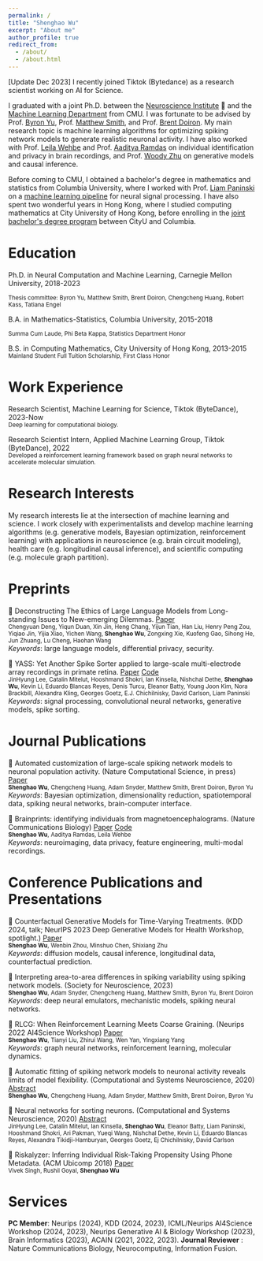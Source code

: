 ```yaml
---
permalink: /
title: "Shenghao Wu"
excerpt: "About me"
author_profile: true
redirect_from:
  - /about/
  - /about.html
---
```

[Update Dec 2023] I recently joined Tiktok (Bytedance) as a research scientist working on AI for Science.

I graduated with a joint Ph.D. between the [Neuroscience Institute](https://www.cmu.edu/ni/) 🧠  and the [Machine Learning Department](https://www.ml.cmu.edu/) from CMU. I was fortunate to be advised by Prof. [Byron Yu](https://users.ece.cmu.edu/~byronyu/index.html), Prof. [Matthew Smith](https://smithlab.net/), and Prof. [Brent Doiron](https://brainmath.bsd.uchicago.edu/). My main research topic is machine learning algorithms for optimizing spiking network models to generate realistic neuronal activity. I have also worked with Prof. [Leila Wehbe](https://www.cs.cmu.edu/~lwehbe/publications.html) and Prof. [Aaditya Ramdas](http://www.stat.cmu.edu/~aramdas/) on individual identification and privacy in brain recordings, and Prof. [Woody Zhu](https://sites.google.com/view/woodyzhu/home?authuser=0) on generative models and causal inference. 

Before coming to CMU, I obtained a bachelor's degree in mathematics and statistics from Columbia University, where I worked with Prof. [Liam Paninski](http://www.stat.columbia.edu/~liam/) on a  [machine learning pipeline](https://github.com/paninski-lab/yass)  for neural signal processing. I have also spent two wonderful years in Hong Kong, where I studied computing mathematics at City University of Hong Kong, before enrolling in the  [joint bachelor's degree program](https://cityu-hk.gs.columbia.edu/) between CityU and Columbia.

Education
=======
Ph.D. in Neural Computation and Machine Learning, Carnegie Mellon University, 2018-2023
 
<small>Thesis committee: Byron Yu, Matthew Smith, Brent Doiron, Chengcheng Huang, Robert Kass, Tatiana Engel</small>

B.A. in Mathematics-Statistics, Columbia University, 2015-2018

<small>Summa Cum Laude, Phi Beta Kappa, Statistics Department Honor</small>

B.S. in Computing Mathematics, City University of Hong Kong, 2013-2015  
<small>Mainland Student Full Tuition Scholarship, First Class Honor</small>


Work Experience
=======
Research Scientist, Machine Learning for Science, Tiktok (ByteDance), 2023-Now  
<small>Deep learning for computational biology. </small>

Research Scientist Intern, Applied Machine Learning Group, Tiktok (ByteDance), 2022  
<small>Developed a reinforcement learning framework based on graph neural networks to accelerate molecular simulation. </small>

Research Interests
=======
My research interests lie at the intersection of machine learning and science. I work closely with experimentalists and develop machine learning algorithms (e.g. generative models, Bayesian optimization, reinforcement learning) with applications in neuroscience (e.g. brain circuit modeling), health care (e.g. longitudinal causal inference), and scientific computing (e.g. molecule graph partition). 

Preprints
=======
📄 Deconstructing The Ethics of Large Language Models from Long-standing Issues to New-emerging Dilemmas. [Paper](https://arxiv.org/pdf/2406.05392)    
<small>Chengyuan Deng, Yiqun Duan, Xin Jin, Heng Chang, Yijun Tian, Han Liu, Henry Peng Zou, Yiqiao Jin, Yijia Xiao, Yichen Wang, **Shenghao Wu**, Zongxing Xie, Kuofeng Gao, Sihong He, Jun Zhuang, Lu Cheng, Haohan Wang</small>   
_Keywords_: large language models, differential privacy, security.

📄 YASS: Yet Another Spike Sorter applied to large-scale multi-electrode array recordings in primate retina. [Paper](https://www.biorxiv.org/content/10.1101/2020.03.18.997924v1.full.pdf)  [Code](https://github.com/paninski-lab/yass)  
<small> JinHyung Lee, Catalin Mitelut, Hooshmand Shokri, Ian Kinsella, Nishchal Dethe, **Shenghao Wu**, Kevin Li, Eduardo Blancas Reyes, Denis Turcu, Eleanor Batty, Young Joon Kim, Nora Brackbill, Alexandra Kling, Georges Goetz, E.J. Chichilnisky, David Carlson, Liam Paninski</small>   
_Keywords_: signal processing, convolutional neural networks, generative models, spike sorting.



Journal Publications
=======

📄 Automated customization of large-scale spiking network models to neuronal population activity. (Nature Computational Science, in press)  [Paper](https://www.biorxiv.org/content/10.1101/2023.09.21.558920v1)  
<small>**Shenghao Wu**, Chengcheng Huang, Adam Snyder, Matthew Smith, Brent Doiron, Byron Yu </small>  
_Keywords_: Bayesian optimization, dimensionality reduction, spatiotemporal data, spiking neural networks, brain-computer interface.
    
    
📄 Brainprints: identifying individuals from magnetoencephalograms. (Nature Communications Biology) [Paper](https://www.nature.com/articles/s42003-022-03727-9)  [Code](https://github.com/brainML/brainprint)  
<small> **Shenghao Wu**, Aaditya Ramdas, Leila Wehbe</small>  
_Keywords_: neuroimaging, data privacy, feature engineering, multi-modal recordings.


Conference Publications and Presentations
=======

📄 Counterfactual Generative Models for Time-Varying Treatments. (KDD 2024, talk; NeurIPS 2023 Deep Generative Models for Health Workshop, spotlight.) [Paper](https://arxiv.org/abs/2305.15742)  
<small>  **Shenghao Wu**, Wenbin Zhou, Minshuo Chen, Shixiang Zhu </small>  
_Keywords_: diffusion models, causal inference, longitudinal data, counterfactual prediction.

📄 Interpreting area-to-area differences in spiking variability using spiking network models. (Society for Neuroscience, 2023)  
<small> **Shenghao Wu**, Adam Snyder, Chengcheng Huang, Matthew Smith, Byron Yu,  Brent Doiron</small>  
_Keywords_: deep neural emulators, mechanistic models, spiking neural networks.


📄 RLCG: When Reinforcement Learning Meets Coarse Graining. (Neurips 2022 AI4Science Workshop) [Paper](https://openreview.net/pdf?id=XD6BnJO7PW)  
<small> **Shenghao Wu**, Tianyi Liu, Zhirui Wang, Wen Yan, Yingxiang Yang</small>  
_Keywords_: graph neural networks, reinforcement learning, molecular dynamics.

📄 Automatic fitting of spiking network models to neuronal activity reveals limits of model flexibility. (Computational and Systems Neuroscience, 2020) [Abstract](https://static1.squarespace.com/static/6102ca347474c263c40150cd/t/6108704a88f5b866f9ce845f/1627942988778/Cosyne2020_program_book.pdf)  
<small> **Shenghao Wu**, Chengcheng Huang, Adam Snyder, Matthew Smith, Brent Doiron, Byron Yu</small> 

📄 Neural networks for sorting neurons. (Computational and Systems Neuroscience, 2020) [Abstract](https://static1.squarespace.com/static/6102ca347474c263c40150cd/t/6108704a88f5b866f9ce845f/1627942988778/Cosyne2020_program_book.pdf)  
<small>JinHyung Lee, Catalin Mitelut, Ian Kinsella, **Shenghao Wu**, Eleanor Batty, Liam Paninski, Hooshmand Shokri, Ari Pakman, Yueqi Wang, Nishchal Dethe, Kevin Li, Eduardo Blancas Reyes, Alexandra Tikidji-Hamburyan, Georges Goetz, Ej Chichilnisky, David Carlson</small> 

📄 Riskalyzer: Inferring Individual Risk-Taking Propensity Using Phone Metadata.  (ACM Ubicomp 2018) [Paper](https://dl.acm.org/doi/pdf/10.1145/3191766?casa_token=es4j-OdP6bEAAAAA\%3AOn7mTUrFM2UADsbKA_kT4BlR9stK_1aYyhwC9gI401Cq7iaSr6Q7b5c8-if-PW09i6zXClWNrEM)  
<small>Vivek Singh, Rushil Goyal, **Shenghao Wu**</small> 


Services
=======

**PC Member**: Neurips (2024), KDD (2024, 2023), ICML/Neurips AI4Science Workshop (2024, 2023), Neurips Generative AI & Biology Workshop (2023), Brain Informatics (2023), ACAIN (2021, 2022, 2023).
**Journal Reviewer** : Nature Communications Biology, Neurocomputing, Information Fusion.
